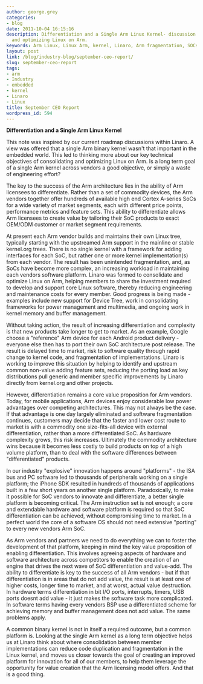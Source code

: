 ```yaml
---
author: george.grey
categories:
- blog
date: 2011-10-04 16:15:16
description: Differentiation and a Single Arm Linux Kernel- discussion on consolidating
  and optimizing Linux on Arm.
keywords: Arm Linux, Linux Arm, kernel, Linaro, Arm fragmentation, SOCs, Arm SOCs,
layout: post
link: /blog/industry-blog/september-ceo-report/
slug: september-ceo-report
tags:
- arm
- Industry
- embedded
- kernel
- Linaro
- Linux
title: September CEO Report
wordpress_id: 594
---
```


**Differentiation and a Single Arm Linux Kernel**

This note was inspired by our current roadmap discussions within Linaro. A view was offered that a single Arm binary kernel wasn't that important in the embedded world. This led to thinking more about our key technical objectives of consolidating and optimizing Linux on Arm. Is a long term goal of a single Arm kernel across vendors a good objective, or simply a waste of engineering effort?

The key to the success of the Arm architecture lies in the ability of Arm licensees to differentiate. Rather than a set of commodity devices, the Arm vendors together offer hundreds of available high end Cortex A-series SoCs for a wide variety of market segments, each with different price points, performance metrics and feature sets. This ability to differentiate allows Arm licensees to create value by tailoring their SoC products to exact OEM/ODM customer or market segment requirements.

At present each Arm vendor builds and maintains their own Linux tree, typically starting with the upstreamed Arm support in the mainline or stable kernel.org trees. There is no single kernel with a framework for adding interfaces for each SoC, but rather one or more kernel implementation(s) from each vendor. The result has been unintended fragmentation, and, as SoCs have become more complex, an increasing workload in maintaining each vendors software platform. Linaro was formed to consolidate and optimize Linux on Arm, helping members to share the investment required to develop and support core Linux software, thereby reducing engineering and maintenance costs for every member. Good progress is being made - examples include new support for Device Tree, work in consolidating frameworks for power management and multimedia, and ongoing work in kernel memory and buffer management.

Without taking action, the result of increasing differentiation and complexity is that new products take longer to get to market. As an example, Google choose a "reference" Arm device for each Android product delivery - everyone else then has to port their own SoC architecture post release. The result is delayed time to market, risk to software quality through rapid change to kernel code, and fragmentation of implementations. Linaro is working to improve this situation by helping to identify and upstream common non-value adding feature sets, reducing the porting load as key distributions pull generic and member specific improvements by Linaro directly from kernel.org and other projects.

However, differentiation remains a core value proposition for Arm vendors. Today, for mobile applications, Arm devices enjoy considerable low power advantages over competing architectures. This may not always be the case. If that advantage is one day largely eliminated and software fragmentation continues, customers may decide that the faster and lower cost route to market is with a commodity one size-fits-all device with external differentiation, rather than a more differentiated SoC. As hardware complexity grows, this risk increases. Ultimately the commodity architecture wins because it becomes less costly to build products on top of a high volume platform, than to deal with the software differences between "differentiated" products.

In our industry "explosive" innovation happens around "platforms" - the ISA bus and PC software led to thousands of peripherals working on a single platform; the iPhone SDK resulted in hundreds of thousands of applications built in a few short years on another single platform. Paradoxically, to make it possible for SoC vendors to innovate and differentiate, a better single platform is becoming critical. The Arm instruction set is not enough; a core and extendable hardware and software platform is required so that SoC differentiation can be achieved, without compromising time to market. In a perfect world the core of a software OS should not need extensive "porting" to every new vendors Arm SoC.

As Arm vendors and partners we need to do everything we can to foster the development of that platform, keeping in mind the key value proposition of enabling differentiation. This involves agreeing aspects of hardware and software architecture across competitors to enable the creation of an engine that drives the next wave of SoC differentiation and value-add. The ability to differentiate is key to the success of all Arm vendors - but if that differentiation is in areas that do not add value, the result is at least one of higher costs, longer time to market, and at worst, actual value destruction. In hardware terms differentiation in bit I/O ports, interrupts, timers, USB ports doesnt add value - it just makes the software task more complicated. In software terms having every vendors BSP use a differentiated scheme for achieving memory and buffer management does not add value. The same problems apply.

A common binary kernel is not in itself a required outcome, but a common platform is. Looking at the single Arm kernel as a long term objective helps us at Linaro think about where consolidation between member implementations can reduce code duplication and fragmentation in the Linux kernel, and moves us closer towards the goal of creating an improved platform for innovation for all of our members, to help them leverage the opportunity for value creation that the Arm licensing model offers. And that is a good thing.